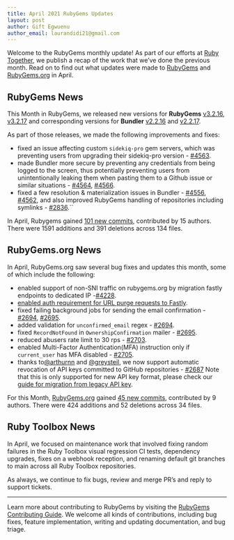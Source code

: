 ```yaml
---
title: April 2021 RubyGems Updates
layout: post
author: Gift Egwuenu
author_email: laurandidi21@gmail.com
---
```


Welcome to the RubyGems monthly update! As part of our efforts at [Ruby Together](http://rubytogether.org/), we publish a recap of the work that we’ve done the previous month. Read on to find out what updates were made to [RubyGems](https://github.com/rubygems/rubygems) and [RubyGems.org](https://github.com/rubygems/rubygems.org) in April.

## RubyGems News
This Month in RubyGems, we released new versions for **RubyGems** [v3.2.16](https://github.com/rubygems/rubygems/blob/bb93b974100e9ddff7043e648d762e8a412be04e/CHANGELOG.md#3216--2021-04-08), [v3.2.17](https://github.com/rubygems/rubygems/blob/bb93b974100e9ddff7043e648d762e8a412be04e/CHANGELOG.md#3217--2021-05-05) and corresponding versions for **Bundler** [v2.2.16](https://github.com/rubygems/rubygems/blob/bb93b974100e9ddff7043e648d762e8a412be04e/bundler/CHANGELOG.md#2216-april-8-2021) and [v2.2.17](https://github.com/rubygems/rubygems/blob/bb93b974100e9ddff7043e648d762e8a412be04e/bundler/CHANGELOG.md#2217-may-5-2021). 

As part of those releases, we made the following improvements and fixes:

- fixed an issue affecting custom `sidekiq-pro` gem servers, which was preventing users from upgrading their sidekiq-pro version - [#4563](https://github.com/rubygems/rubygems/pull/4563).
- made Bundler more secure by preventing any credentials from being logged to the screen, thus potentially preventing users from unintentionally leaking them when pasting them to a Github issue or similar situations - [#4564](https://github.com/rubygems/rubygems/pull/4564), [#4566](https://github.com/rubygems/rubygems/pull/4566).
- fixed a few resolution & materialization issues in Bundler - [#4556](https://github.com/rubygems/rubygems/pull/4556), [#4562](https://github.com/rubygems/rubygems/pull/4562), and also improved RubyGems handling of repositories including symlinks - [#2836](https://github.com/rubygems/rubygems/pull/2836).``

In April, Rubygems gained [101 new commits](https://github.com/rubygems/rubygems/compare/master@%7B2021-04-01%7D...master@%7B2021-04-30%7D), contributed by 15 authors. There were 1591 additions and 391 deletions across 134 files.

## RubyGems.org News
In April, RubyGems.org saw several bug fixes and updates this month, some of which include the following:

- enabled support of non-SNI traffic on rubygems.org by migration fastly endpoints to dedicated IP -[#4228](https://github.com/rubygems/rubygems/issues/4228).
- [enabled auth requirement for URL purge requests to Fastly](https://github.com/rubygems/rubygems.org/commit/da99700a6c727a4381648e4b687d4d3f08f67a25).
- fixed failing background jobs for sending the email confirmation - [#2694](https://github.com/rubygems/rubygems.org/pull/2694), [#2695](https://github.com/rubygems/rubygems.org/pull/2695).
- added validation for `unconfirmed_email` regex - [#2694](https://github.com/rubygems/rubygems.org/pull/2694).
- fixed `RecordNotFound` in `OwnershipConfirmation` mailer - [#2695](https://github.com/rubygems/rubygems.org/pull/2695).
- reduced abusers rate limit to 30 rps - [#2703](https://github.com/rubygems/rubygems.org/pull/2703).
- enabled Multi-Factor Authentication(MFA) instruction only if `current_user` has MFA disabled - [#2705](https://github.com/rubygems/rubygems.org/pull/2705).
- thanks to[@arthurnn](https://github.com/arthurnn) and [@greysteil](https://github.com/greysteil), we now support automatic revocation of API keys committed to GitHub repositories - [#2687](https://github.com/rubygems/rubygems.org/pull/2687) Note that this is only supported for new API key format, please check our [guide for migration from legacy API key](https://guides.rubygems.org/api-key-scopes/#migration-from-legacy-api-key).

For this Month, [RubyGems.org](https://github.com/rubygems/rubygems.org) gained [45 new commits](https://github.com/rubygems/rubygems.org/compare/master@%7B2021-04-01%7D...master@%7B2021-04-30%7D), contributed by 9 authors. There were 424 additions and 52 deletions across 34 files.

## Ruby Toolbox News

In April, we focused on maintenance work that involved  fixing random failures in the Ruby Toolbox visual regression CI tests, dependency upgrades, fixes on a webhook reception, and renaming default git branches to main across all Ruby Toolbox repositories.

As always, we continue to fix bugs, review and merge PR’s and reply to support tickets.

---
Learn more about contributing to RubyGems by visiting the [RubyGems Contributing Guide](https://github.com/rubygems/rubygems/blob/master/CONTRIBUTING.md#how-to-contribute). We welcome all kinds of contributions, including bug fixes, feature implementation, writing and updating documentation, and bug triage.
